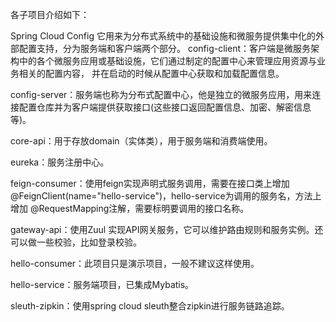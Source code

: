 各子项目介绍如下：

Spring Cloud Config 它用来为分布式系统中的基础设施和微服务提供集中化的外部配置支持，分为服务端和客户端两个部分。
config-client：客户端是微服务架构中的各个微服务应用或基础设施，它们通过制定的配置中心来管理应用资源与业务相关的配置内容，
并在启动的时候从配置中心获取和加载配置信息。

config-server：服务端也称为分布式配置中心，他是独立的微服务应用，用来连接配置仓库并为客户端提供获取接口(这些接口返回配置信息、加密、解密信息等)。

core-api：用于存放domain（实体类），用于服务端和消费端使用。

eureka：服务注册中心。

feign-consumer：使用feign实现声明式服务调用，需要在接口类上增加 @FeignClient(name="hello-service")，hello-service为调用的服务名，方法上增加
@RequestMapping注解，需要标明要调用的接口名称。

gateway-api：使用Zuul 实现API网关服务，它可以维护路由规则和服务实例。还可以做一些校验，比如登录校验。

hello-consumer：此项目只是演示项目，一般不建议这样使用。

hello-service：服务端项目，已集成Mybatis。

sleuth-zipkin：使用spring cloud sleuth整合zipkin进行服务链路追踪。
